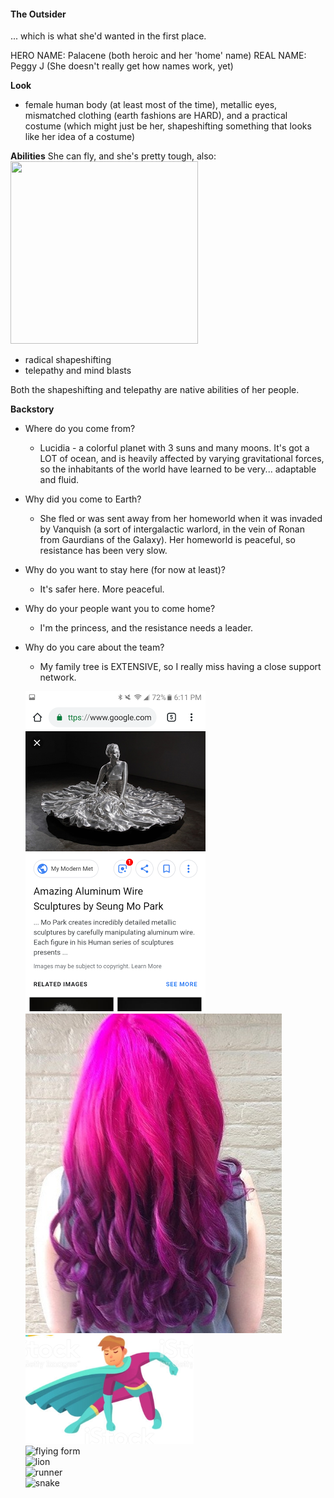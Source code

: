 #### The Outsider

... which is what she'd wanted in the first place.

HERO NAME: Palacene (both heroic and her 'home' name)
REAL NAME: Peggy J (She doesn't really get how names work, yet)

**Look**

* female human body (at least most of the time), metallic eyes, mismatched clothing (earth fashions are HARD), and a practical costume (which might just be her, shapeshifting something that looks like her idea of a costume)

**Abilities**
She can fly, and she's pretty tough, also:  <a href="http://randomaverage.com/wp/wp-content/uploads/2018/11/dc38ac7ac89a04e3b0e3593f8851eeab.jpg"><img src="http://randomaverage.com/wp/wp-content/uploads/2018/11/dc38ac7ac89a04e3b0e3593f8851eeab-300x292.jpg" alt="" width="300" height="292" class="alignright size-medium wp-image-13207" /></a>

* radical shapeshifting  
* telepathy and mind blasts

Both the shapeshifting and telepathy are native abilities of her people.

**Backstory**

* Where do you come from?
    * Lucidia - a colorful planet with 3 suns and many moons. It's got a LOT of ocean, and is heavily affected by varying gravitational forces, so the inhabitants of the world have learned to be very... adaptable and fluid.

* Why did you come to Earth?
    * She fled or was sent away from her homeworld when it was invaded by Vanquish (a sort of intergalactic warlord, in the vein of Ronan from Gaurdians of the Galaxy). Her homeworld is peaceful, so resistance has been very slow.

* Why do you want to stay here (for now at least)?
    * It's safer here. More peaceful.

* Why do your people want you to come home?
    * I'm the princess, and the resistance needs a leader.

* Why do you care about the team?
    * My family tree is EXTENSIVE, so I really miss having a close support network.

    ![](img/palacene_form.png "original form")  
    ![](img/palacene_hair.png "hair")  
    ![](img/palacene_costume.png "costume")  
    ![](img/Palacene_flier.png "flying form")  
    ![](img/Palacene_lion.png "lion")  
    ![](img/Palacene_runner.png "runner")  
    ![](img/Palacene_snake.png "snake")  
